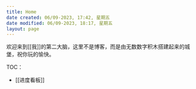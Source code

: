 ```yaml
---
title: Home
date created: 06/09-2023, 17:42, 星期五
date modified: 06/09-2023, 18:17, 星期五
layout: page
---
```

欢迎来到[[我]]的第二大脑，这里不是博客，而是由无数数字积木搭建起来的城堡，祝你玩的愉快。

TOC：
- [[进度看板]]